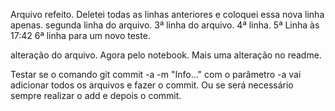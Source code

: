 Arquivo refeito. Deletei todas as linhas anteriores e coloquei essa nova linha apenas.
segunda linha do arquivo.
3ª linha do arquivo.
4ª linha.
5ª Linha às 17:42
6ª linha para um novo teste.

alteração do arquivo. Agora pelo notebook.
Mais uma alteração no readme.

Testar se o comando git commit -a -m "Info..." com o parâmetro -a vai adicionar todos os arquivos e fazer o commit. Ou se será necessário sempre realizar o add e depois o commit.